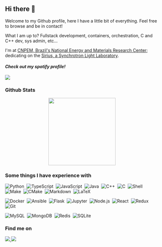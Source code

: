 ## Hi there 👋
Welcome to my Github profile, here I have a little bit of everything. Feel free to browse and be in contact! 

What I am up to? Fullstack development, containers, orchestration, C and C++ dev, sys admin, etc...

I'm at [CNPEM, Brazil's National Energy and Materials Research Center](https://cnpem.br/); dedicating on the [Sirius, a Synchrotron Light Laboratory](https://www.lnls.cnpem.br/sirius-en/).

#### *Check out my spotify profile!*
<a href="https://open.spotify.com/user/22zmmeods2a4yv2t4uilox6ey?si=6aZeuOmtTnWEp95zBbx9UA">
  <img src="https://img.shields.io/badge/spotify-%231ED760.svg?&style=for-the-badge&logo=spotify&logoColor=white" />
</a>

### Github Stats

<p align="center">
  <a href="https://github.com/carneirofc">
    <img height="220em" src="https://github-readme-stats.vercel.app/api?username=carneirofc&show_icons=true&theme=nightowl&line_height=27" />
    <!-- https://github.com/anuraghazra/github-readme-stats/issues/1
    <img height="220em" src="https://github-readme-stats.vercel.app/api/top-langs/?username=carneirofc&theme=nightowl&hide=jupyter%20notebook,html,papyrus&layout=compact&langs_count=10" />
     -->
  </a>
</p>

### Some things I have experience with

![Python](https://img.shields.io/badge/-Python-333333?style=flat&logo=python)&nbsp;
![TypeScript](https://img.shields.io/badge/-TypeScript-333333?style=flat&logo=typescript)&nbsp;
![JavaScript](https://img.shields.io/badge/-JavaScript-333333?style=flat&logo=javascript)&nbsp;
![Java](https://img.shields.io/badge/-Java-333333?style=flat&logo=Java&logoColor=FFA518)&nbsp;
![C++](https://img.shields.io/badge/-C++-333333?style=flat&logo=C%2B%2B&logoColor=00599C)&nbsp;
![C](https://img.shields.io/badge/-C-333333?style=flat&logo=C&logoColor=A8B9CC)&nbsp;
![Shell](https://img.shields.io/badge/-Shell%20-333333.svg?&style=flat&logo=gnu-bash)&nbsp;
![Make](https://img.shields.io/badge/-Make-333333?style=flat&logo=make)&nbsp;
![CMake](https://img.shields.io/badge/-CMake-333333?style=flat&logo=cmake)&nbsp;
![Markdown](https://img.shields.io/badge/-Markdown-333333?style=flat&logo=markdown)&nbsp;
![LaTeX](https://img.shields.io/badge/-LaTeX-333333?style=flat&logo=LaTeX)&nbsp;

![Docker](https://img.shields.io/badge/-Docker-333333?style=flat&logo=docker)&nbsp;
![Ansible](https://img.shields.io/badge/-Ansible-333333?style=flat&logo=ansible)&nbsp;
![Flask](https://img.shields.io/badge/-flask-333333.svg?&style=flat&logo=flask)&nbsp;
![Jupyter](https://img.shields.io/badge/-Jupyter-333333.svg?&style=flat&logo=jupyter)&nbsp;
![Node.js](https://img.shields.io/badge/-Node.js-333333?style=flat&logo=node.js)&nbsp;
![React](https://img.shields.io/badge/-React-333333?style=flat&logo=react)&nbsp;
![Redux](https://img.shields.io/badge/-Redux-333333.svg?&style=flat&logo=redux)&nbsp;
![Git](https://img.shields.io/badge/-Git-333333?style=flat&logo=git)&nbsp;

![MySQL](https://img.shields.io/badge/-MySQL-333333.svg?&style=flat&logo=mysql)&nbsp;
![MongoDB](https://img.shields.io/badge/-MongoDB-333333.svg?&style=flat&logo=mongodb)&nbsp;
![Redis](https://img.shields.io/badge/-Redis-333333.svg?&style=flat&logo=redis)&nbsp;
![SQLite](https://img.shields.io/badge/-SQLite-333333.svg?&style=flat&logo=sqlite)&nbsp;

### Find me on

<div>
  <a href="https://www.linkedin.com/in/cl%C3%A1udio-carneiro-458b27195/">
    <img src="https://img.shields.io/badge/linkedin-%230077B5.svg?&style=for-the-badge&logo=linkedin&logoColor=white" />
  </a> 
  <a href="mailto:claudiofcarneiro@hotmail.com">
    <img src="https://img.shields.io/badge/Microsoft%20Outlook-0078D4?logo=microsoft-outlook&logoColor=white&style=for-the-badge" />
  </a>
 </div>
